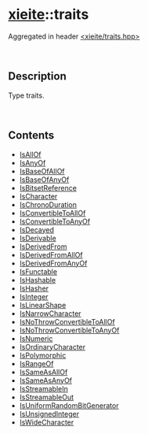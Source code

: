 # [xieite](./xieite.md)\:\:traits
Aggregated in header [<xieite/traits.hpp>](../include/xieite/traits.hpp)

&nbsp;

## Description
Type traits.

&nbsp;

## Contents
- [IsAllOf](./traits/IsAllOf.md)
- [IsAnyOf](./traits/IsAnyOf.md)
- [IsBaseOfAllOf](./traits/IsBaseOfAllOf.md)
- [IsBaseOfAnyOf](./traits/IsBaseOfAnyOf.md)
- [IsBitsetReference](./traits/IsBitsetReference.md)
- [IsCharacter](./traits/IsCharacter.md)
- [IsChronoDuration](./traits/IsChronoDuration.md)
- [IsConvertibleToAllOf](./traits/IsConvertibleToAllOf.md)
- [IsConvertibleToAnyOf](./traits/IsConvertibleToAnyOf.md)
- [IsDecayed](./traits/IsDecayed.md)
- [IsDerivable](./traits/IsDerivable.md)
- [IsDerivedFrom](./traits/IsDerivedFrom.md)
- [IsDerivedFromAllOf](./traits/IsDerivedFromAllOf.md)
- [IsDerivedFromAnyOf](./traits/IsDerivedFromAnyOf.md)
- [IsFunctable](./traits/IsFunctable.md)
- [IsHashable](./traits/IsHashable.md)
- [IsHasher](./traits/IsHasher.md)
- [IsInteger](./traits/IsInteger.md)
- [IsLinearShape](./traits/IsLinearShape.md)
- [IsNarrowCharacter](./traits/IsNarrowCharacter.md)
- [IsNoThrowConvertibleToAllOf](./traits/IsNoThrowConvertibleToAllOf.md)
- [IsNoThrowConvertibleToAnyOf](./traits/IsNoThrowConvertibleToAnyOf.md)
- [IsNumeric](./traits/IsNumeric.md)
- [IsOrdinaryCharacter](./traits/IsOrdinaryCharacter.md)
- [IsPolymorphic](./traits/IsPolymorphic.md)
- [IsRangeOf](./traits/IsRangeOf.md)
- [IsSameAsAllOf](./traits/IsSameAsAllOf.md)
- [IsSameAsAnyOf](./traits/IsSameAsAnyOf.md)
- [IsStreamableIn](./traits/IsStreamableInto.md)
- [IsStreamableOut](./traits/IsStreamableOutOf.md)
- [IsUniformRandomBitGenerator](./traits/IsUniformRandomBitGenerator.md)
- [IsUnsignedInteger](./traits/IsUnsignedInteger.md)
- [IsWideCharacter](./traits/IsWideCharacter.md)
